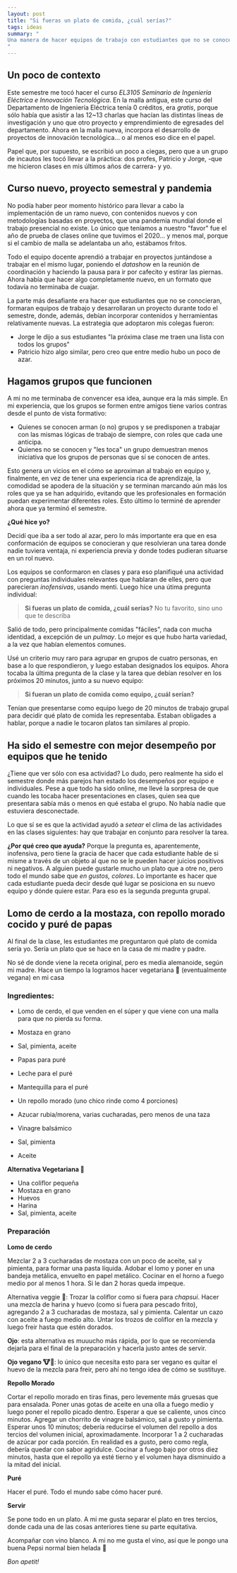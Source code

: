 ```yaml
---
layout: post
title: "Si fueras un plato de comida, ¿cuál serías?"
tags: ideas
summary: "
Una manera de hacer equipos de trabajo con estudiantes que no se conocen, acompañado de una receta de un plato muy especial para mí, al final de este post.
"
---
```

## Un poco de contexto
Este semestre me tocó hacer el curso *EL3105 Seminario de Ingeniería Eléctrica e Innovación Tecnológica*. En la malla antigua, este curso del Departamento de Ingeniería Eléctrica tenía 0 créditos, era *gratis*, porque sólo había que asistir a las 12~13 charlas que hacían las distintas líneas de investigación y uno que otro proyecto y emprendimiento de egresades del departamento. Ahora en la malla nueva, incorpora el desarrollo de proyectos de innovación tecnológica... o al menos eso dice en el papel.

Papel que, por supuesto, se escribió un poco a ciegas, pero que a un grupo de incautos les tocó llevar a la práctica: dos profes, Patricio y Jorge, -que me hicieron clases en mis últimos años de carrera- y yo.

## Curso nuevo, proyecto semestral y pandemia
No podía haber peor momento histórico para llevar a cabo la implementación de un ramo nuevo, con contenidos nuevos y con metodologías basadas en proyectos, que una pandemia mundial donde el trabajo presencial no existe. Lo único que teníamos a nuestro "favor" fue el año de prueba de clases online que tuvimos el 2020... y menos mal, porque si el cambio de malla se adelantaba un año, estábamos fritos.

Todo el equipo docente aprendió a trabajar en proyectos juntándose a trabajar en el mismo lugar, poniendo el *datashow* en la reunión de coordinación y haciendo la pausa para ir por cafecito y estirar las piernas. Ahora había que hacer algo completamente nuevo, en un formato que todavía no terminaba de cuajar.

La parte más desafiante era hacer que estudiantes que no se conocieran, formaran equipos de trabajo y desarrollaran un proyecto durante todo el semestre, donde, además, debían incorporar contenidos y herramientas relativamente nuevas. La estrategia que adoptaron mis colegas fueron:
- Jorge le dijo a sus estudiantes "la próxima clase me traen una lista con todos los grupos"
- Patricio hizo algo similar, pero creo que entre medio hubo un poco de azar.

## Hagamos grupos que funcionen
A mi no me terminaba de convencer esa idea, aunque era la más simple. En mi experiencia, que los grupos se formen entre amigos tiene varios contras desde el punto de vista formativo:
- Quienes se conocen arman (o no) grupos y se predisponen a trabajar con las mismas lógicas de trabajo de siempre, con roles que cada une anticipa.
- Quienes no se conocen y "les toca" un grupo demuestran menos iniciativa que los grupos de personas que sí se conocen de antes.

Esto genera un vicios en el cómo se aproximan al trabajo en equipo y, finalmente, en vez de tener una experiencia rica de aprendizaje, la comodidad se apodera de la situación y se terminan marcando aún más los roles que ya se han adquirido, evitando que les profesionales en formación puedan experimentar diferentes roles. Esto último lo terminé de aprender ahora que ya terminó el semestre.

**¿Qué hice yo?**

Decidí que iba a ser todo al azar, pero lo más importante era que en esa conformación de equipos se conocieran y que resolvieran una tarea donde nadie tuviera ventaja, ni experiencia previa y donde todes pudieran situarse en un rol nuevo.

Los equipos se conformaron en clases y para eso planifiqué una actividad con preguntas individuales relevantes que hablaran de elles, pero que parecieran *inofensivas*, usando menti. Luego hice una útima pregunta individual:
> **Si fueras un plato de comida, ¿cuál serías?**
No tu favorito, sino uno que te describa

Salió de todo, pero principalmente comidas "fáciles", nada con mucha identidad, a excepción de un *pulmay*. Lo mejor es que hubo harta variedad, a la vez que habían elementos comunes.

Usé un criterio muy raro para agrupar en grupos de cuatro personas, en base a lo que respondieron, y luego estaban designados los equipos. Ahora tocaba la última pregunta de la clase y la tarea que debían resolver en los próximos 20 minutos, junto a su nuevo equipo:
> **Si fueran un plato de comida como equipo, ¿cuál serían?**

Tenían que presentarse como equipo luego de 20 minutos de trabajo grupal para decidir qué plato de comida les representaba. Estaban obligades a hablar, porque a nadie le tocaron platos tan similares al propio.

## Ha sido el semestre con mejor desempeño por equipos que he tenido
¿Tiene que ver sólo con esa actividad? Lo dudo, pero realmente ha sido el semestre donde más parejos han estado los desempeños por equipo e individuales. Pese a que todo ha sido online, me llevé la sorpresa de que cuando les tocaba hacer presentaciones en clases, quien sea que presentara sabía más o menos en qué estaba el grupo. No había nadie que estuviera desconectade. 

Lo que sí se es que la actividad ayudó a *setear* el clima de las actividades en las clases siguientes: hay que trabajar en conjunto para resolver la tarea.

**¿Por qué creo que ayuda?** Porque la pregunta es, aparentemente, inofensiva, pero tiene la gracia de hacer que cada estudiante hable de si misme a través de un objeto al que no se le pueden hacer juicios positivos ni negativos. A alguien puede gustarle mucho un plato que a otre no, pero todo el mundo sabe que *en gustos, colores*. Lo importante es hacer que cada estudiante pueda decir desde qué lugar se posiciona en su nuevo equipo y dónde quiere estar. Para eso es la segunda pregunta grupal.

## Lomo de cerdo a la mostaza, con repollo morado cocido y puré de papas
Al final de la clase, les estudiantes me preguntaron qué plato de comida sería yo. Sería un plato que se hace en la casa de mi madre y padre.

No sé de donde viene la receta original, pero es media alemanoide, según mi madre. Hace un tiempo la logramos hacer vegetariana :seedling: (eventualmente vegana) en mi casa  
### Ingredientes:

- Lomo de cerdo, el que venden en el súper y que viene con una malla para que no pierda su forma.
- Mostaza en grano
- Sal, pimienta, aceite

- Papas para puré
- Leche para el puré
- Mantequilla para el puré

- Un repollo morado (uno chico rinde como 4 porciones)
- Azucar rubia/morena, varias cucharadas, pero menos de una taza
- Vinagre balsámico
- Sal, pimienta
- Aceite

**Alternativa Vegetariana :seedling:**
- Una coliflor pequeña
- Mostaza en grano
- Huevos
- Harina
- Sal, pimienta, aceite

### Preparación

**Lomo de cerdo**

Mezclar 2 a 3 cucharadas de mostaza con un poco de aceite, sal y pimienta, para formar una pasta líquida. Adobar el lomo y poner en una bandeja metálica, envuelto en papel metálico. Cocinar en el horno a fuego medio por al menos 1 hora. Si le dan 2 horas queda impeque.

Alternativa veggie :seedling:: Trozar la coliflor  como si fuera para *chapsui*. Hacer una mezcla de harina y huevo (como si fuera para pescado frito), agregando 2 a 3 cucharadas de mostaza, sal y pimienta. Calentar un cazo con aceite a fuego medio alto. Untar los trozos de coliflor en la mezcla y luego freir hasta que estén dorados.

**Ojo**: esta alternativa es muuucho más rápida, por lo que se recomienda dejarla para el final de la preparación y hacerla justo antes de servir.

**Ojo vegano :cow::green_heart:**: lo único que necesita esto para ser vegano es quitar el huevo de la mezcla para freir, pero ahí no tengo idea de cómo se sustituye.

**Repollo Morado**

Cortar el repollo morado en tiras finas, pero levemente más gruesas que para ensalada. Poner unas gotas de aceite en una olla a fuego medio y luego poner el repollo picado dentro. Esperar a que se caliente, unos cinco minutos. Agregar un chorrito de vinagre balsámico, sal a gusto y pimienta. Esperar unos 10 minutos; debería reducirse el volumen del repollo a dos tercios del volumen inicial, aproximadamente. Incorporar 1 a 2 cucharadas de azúcar por cada porción. En realidad es a gusto, pero como regla, debería quedar con sabor agridulce. Cocinar a fuego bajo por otros diez minutos, hasta que el repollo ya esté tierno y el volumen haya disminuido a la mitad del inicial.

**Puré**

Hacer el puré. Todo el mundo sabe cómo hacer puré.

**Servir**

Se pone todo en un plato. A mi me gusta separar el plato en tres tercios, donde cada una de las cosas anteriores tiene su parte equitativa.

Acompañar con vino blanco. A mi no me gusta el vino, así que le pongo una buena Pepsi normal bien helada :100:

*Bon apetit!*